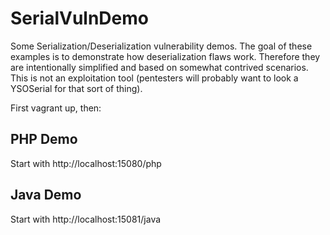 # SerialVulnDemo
Some Serialization/Deserialization vulnerability demos.  The goal of these examples is to demonstrate how deserialization flaws work.  Therefore they are intentionally simplified and based on somewhat contrived scenarios.  This is not an exploitation tool (pentesters will probably want to look a YSOSerial for that sort of thing).

First vagrant up, then:

## PHP Demo
Start with http://localhost:15080/php

## Java Demo
Start with http://localhost:15081/java
